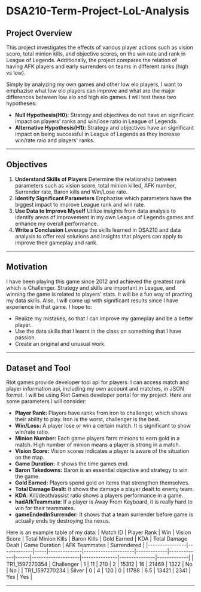 # DSA210-Term-Project-LoL-Analysis
## Project Overview
This project investigates the effects of various player actions such as  vision score, total minion kills, and objective scores, on the win rate and rank in League of Legends. Additionally, the project compares the relation of having AFK players and early surrenders on teams in different ranks (high vs low). 

Simply by analyzing my own games and other low elo players, I want to emphazise what low elo players can improve and what are the major differences between low elo and high elo games.
I will test these two hypotheses:

- **Null Hypothesis(H0):** Strategy and objectives do not have an significant impact on players' ranks and win/lose ratio in League of Legends. 
- **Alternative Hypothesis(H1):** Strategy and objectives have an significant impact on being successful in League of Legends as they increase win/rate raio and players' ranks.

---

## Objectives
1. **Understand Skills of Players**
   Determine the relationship between parameters such as vision score, total minion killed, AFK number, Surrender rate, Baron kills and Win/Lose rate.
2. **Identify Significant Parameters**
   Emphazise which parameters have the biggest impact to improve League rank and win rate.
3. **Use Data to Improve Myself**
   Utilize insights from data analysis to identify areas of improvement in my own League of Legends games and enhance my overall performance.
4. **Write a Conclusion**
   Leverage the skills learned in DSA210 and data analysis to offer real solutions and insights that players can apply to improve their gameplay and rank.

---

## Motivation
I have been playing this game since 2012 and achieved the greatest rank which is Challenger. Strategy and skills are important in League, and winning the game is related to players' stats. It will be a fun way of practing my data skills. Also, I will come up with significant results since I have experience in that game. I hope to:
- Realize my mistakes, so that I can improve my gameplay and be a better player.
- Use the data skills that I learnt in the class on something that I have passion.
- Create an original and unusual work.

---

## Dataset and Tool
Riot games provide developer tool api for players. I can access match and player information api, including my own account and matches, in JSON format. I will be using Riot Games developer portal for my project. Here are some parameters I will consider:
- **Player Rank:** Players have ranks from iron to challenger, which shows their ability to play. Iron is the worst, challenger is the best.
- **Win/Loss:** A player lose or win a certain match. It is significant to show win/rate ratio.
- **Minion Number:** Each game players farm minions to earn gold in a match. High number of minion means a player is strong in a match.
- **Vision Score:** Vision scores indicates a player is aware of the situation on the map.
- **Game Duration:** It shows the time games end.
- **Baron Takedowns:** Baron is an essential objective and strategy to win the game.
- **Gold Earned:** Players spend gold on items that strengthen themselves.
- **Total Damage Dealt:** It shows the damage a player dealt to enemy team.
- **KDA**: Kill/death/assist ratio shows a players performance in a game.
- **hadAfkTeammate**: If a player is Away From Keyboard, it is really hard to win for their teammates.
- **gameEndedInSurrender:** It shows that a team surrender before game is actually ends by destroying the nexus.

Here is an example table of my data:
| Match ID        | Player Rank  | Win | Vision Score | Total Minion Kills | Baron Kills | Gold Earned | KDA  | Total Damage Dealt | Game Duration | AFK Teammates | Surrendered |
|----------------|-------------|-----|--------------|---------------------|-------------|-------------|------|--------------------|---------------|---------------|-------------|
| TR1_1597270354 | Challenger  | 1   | 11           | 210                 | 2           | 15312       | 16   | 21469              | 1322          | No            | No          |
| TR1_1597270234 | Silver      | 0   | 4            | 120                 | 0           | 11788       | 6.5  | 13421             | 2341          | Yes           | Yes         |

---

